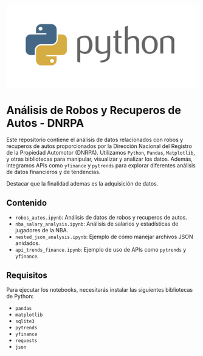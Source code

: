 ![Python Logo](https://github.com/MontielAguilar/25-Data-Acquisition/blob/main/python-logo.png)
# Análisis de Robos y Recuperos de Autos - DNRPA

Este repositorio contiene el análisis de datos relacionados con robos y recuperos de autos proporcionados por la Dirección Nacional del Registro de la Propiedad Automotor (DNRPA). Utilizamos `Python`, `Pandas`, `Matplotlib`, y otras bibliotecas para manipular, visualizar y analizar los datos. Además, integramos APIs como `yfinance` y `pytrends` para explorar diferentes análisis de datos financieros y de tendencias.

Destacar que la finalidad ademas es la adquisición de datos.
## Contenido

- `robos_autos.ipynb`: Análisis de datos de robos y recuperos de autos.
- `nba_salary_analysis.ipynb`: Análisis de salarios y estadísticas de jugadores de la NBA.
- `nested_json_analysis.ipynb`: Ejemplo de cómo manejar archivos JSON anidados.
- `api_trends_finance.ipynb`: Ejemplo de uso de APIs como `pytrends` y `yfinance`.

## Requisitos

Para ejecutar los notebooks, necesitarás instalar las siguientes bibliotecas de Python:

- `pandas`
- `matplotlib`
- `sqlite3`
- `pytrends`
- `yfinance`
- `requests`
- `json`



